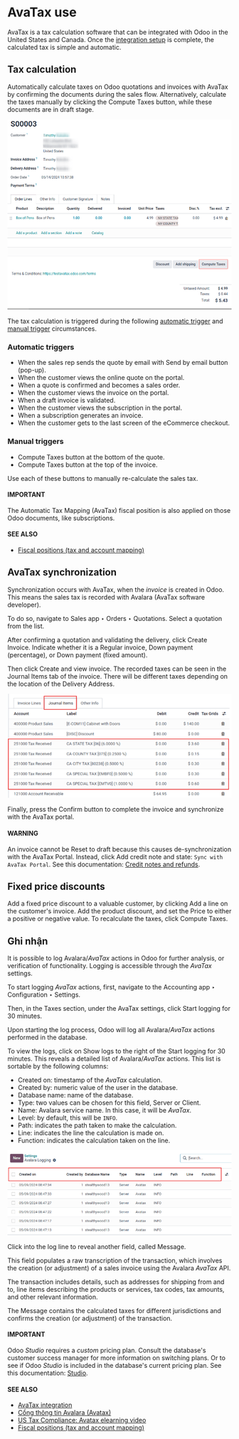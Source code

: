 # AvaTax use

AvaTax is a tax calculation software that can be integrated with Odoo in the United States and
Canada. Once the [integration setup](./) is complete, the calculated tax is simple and
automatic.

## Tax calculation

Automatically calculate taxes on Odoo quotations and invoices with AvaTax by confirming the
documents during the sales flow. Alternatively, calculate the taxes manually by clicking the
Compute Taxes button, while these documents are in draft stage.

![Sales quotation with the confirm and compute taxes button highlighted.](../../../../../.gitbook/assets/calculate-avatax.png)

The tax calculation is triggered during the following [automatic trigger](#avatax-automatic-triggers) and [manual trigger](#avatax-manual-triggers) circumstances.

<a id="avatax-automatic-triggers"></a>

### Automatic triggers

- When the sales rep sends the quote by email with Send by email button (pop-up).
- When the customer views the online quote on the portal.
- When a quote is confirmed and becomes a sales order.
- When the customer views the invoice on the portal.
- When a draft invoice is validated.
- When the customer views the subscription in the portal.
- When a subscription generates an invoice.
- When the customer gets to the last screen of the eCommerce checkout.

<a id="avatax-manual-triggers"></a>

### Manual triggers

- Compute Taxes button at the bottom of the quote.
- Compute Taxes button at the top of the invoice.

Use each of these buttons to manually re-calculate the sales tax.

#### IMPORTANT
The Automatic Tax Mapping (AvaTax) fiscal position is also applied on those Odoo
documents, like subscriptions.

#### SEE ALSO
- [Fiscal positions (tax and account mapping)](../fiscal_positions.md)

## AvaTax synchronization

Synchronization occurs with AvaTax, when the *invoice* is created in Odoo. This means the sales tax
is recorded with Avalara (AvaTax software developer).

To do so, navigate to Sales app ‣ Orders ‣ Quotations. Select a quotation from
the list.

After confirming a quotation and validating the delivery, click Create Invoice. Indicate
whether it is a Regular invoice, Down payment (percentage), or
Down payment (fixed amount).

Then click Create and view invoice. The recorded taxes can be seen in the
Journal Items tab of the invoice. There will be different taxes depending on the
location of the Delivery Address.

![Journal items highlighted on a invoice in Odoo.](../../../../../.gitbook/assets/journal-items.png)

Finally, press the Confirm button to complete the invoice and synchronize with the
AvaTax portal.

#### WARNING
An invoice cannot be Reset to draft because this causes de-synchronization with the
AvaTax Portal. Instead, click Add credit note and state: `Sync with AvaTax Portal`.
See this documentation: [Credit notes and refunds](../../customer_invoices/credit_notes.md).

## Fixed price discounts

Add a fixed price discount to a valuable customer, by clicking Add a line on the
customer's invoice. Add the product discount, and set the Price to either a positive or
negative value. To recalculate the taxes, click Compute Taxes.

## Ghi nhận

It is possible to log Avalara/*AvaTax* actions in Odoo for further analysis, or verification of
functionality. Logging is accessible through the *AvaTax* settings.

To start logging *AvaTax* actions, first, navigate to the Accounting app ‣
Configuration ‣ Settings.

Then, in the Taxes section, under the AvaTax settings, click
Start logging for 30 minutes.

Upon starting the log process, Odoo will log all Avalara/*AvaTax* actions performed in the database.

To view the logs, click on Show logs to the right of the Start logging for 30
minutes. This reveals a detailed list of Avalara/*AvaTax* actions. This list is sortable by the
following columns:

- Created on: timestamp of the *AvaTax* calculation.
- Created by: numeric value of the user in the database.
- Database name: name of the database.
- Type: two values can be chosen for this field, Server or
  Client.
- Name: Avalara service name. In this case, it will be *AvaTax*.
- Level: by default, this will be `INFO`.
- Path: indicates the path taken to make the calculation.
- Line: indicates the line the calculation is made on.
- Function: indicates the calculation taken on the line.

![Avalara logging page with top row of list highlighted.](../../../../../.gitbook/assets/logging.png)

Click into the log line to reveal another field, called Message.

This field populates a raw transcription of the transaction, which involves the creation (or
adjustment) of a sales invoice using the Avalara *AvaTax* API.

The transaction includes details, such as addresses for shipping from and to, line items describing
the products or services, tax codes, tax amounts, and other relevant information.

The Message contains the calculated taxes for different jurisdictions and confirms the
creation (or adjustment) of the transaction.

#### IMPORTANT
Odoo *Studio* requires a *custom* pricing plan. Consult the database's customer success manager
for more information on switching plans. Or to see if Odoo *Studio* is included in the database's
current pricing plan. See this documentation: [Studio](../../../../studio/).

#### SEE ALSO
- [AvaTax integration](./)
- [Cổng thông tin Avalara (Avatax)](avalara_portal.md)
- [US Tax Compliance: Avatax elearning video](https://www.odoo.com/slides/slide/us-tax-compliance-avatax-2858?fullscreen=1)
- [Fiscal positions (tax and account mapping)](../fiscal_positions.md)
